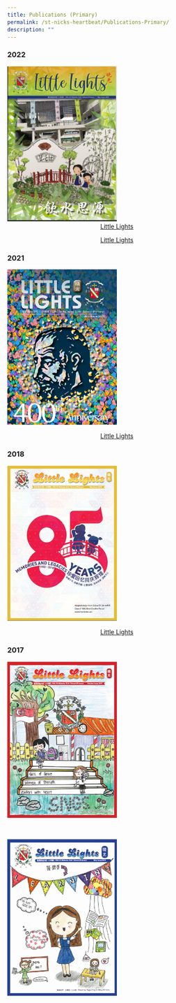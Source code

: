 ```yaml
---
title: Publications (Primary)
permalink: /st-nicks-heartbeat/Publications-Primary/
description: ""
---
```

### 2022

<img style="width: 50%;" src="/images/our%20Little%20Lights.png" />

<br>

<div style="text-align:center">    
<a href="https://online.fliphtml5.com/nlnnu/fqdq/">Little Lights</a>
</div>

<a href="https://online.fliphtml5.com/nlnnu/fqdq/"><p style="text-align:center">Little Lights</p></a>

### 2021

<img style="width: 50%;" src="/images/Littlelights%20July%202021_00001.jpeg" />

<a href="insert pdf url link"><p style="text-align:center">Little Lights</p></a>

### 2018

<img style="width: 50%;" src="/images/Little%20Lights.png" />

<a href="insert pdf url link"><p style="text-align:center">Little Lights</p></a>

### 2017

<a href="insert pdf url link"><img style="width: 50%;" src="/images/oct2017littlelights.png" /></a>

<br>

<a href="insert pdf url link"><img style="width: 50%;" src="/images/may2017littlelights.png" /></a>